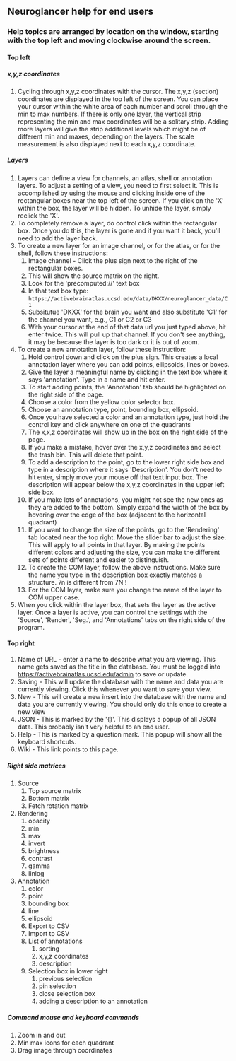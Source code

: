 ## Neuroglancer help for end users
### Help topics are arranged by location on the window, starting with the top left and moving clockwise around the screen.
#### Top left
   
##### x,y,z coordinates
1. Cycling through x,y,z coordinates with the cursor. The x,y,z (section) coordinates are displayed in the top left of the screen.
You can place your cursor within the white area of each number and scroll through the min to max numbers. If there
   is only one layer, the vertical strip representing the min and max coordinates will be a solitary strip. Adding
   more layers will give the strip additional levels which might be of different min and maxes, depending on the layers.
   The scale measurement is also displayed next to each x,y,z coordinate.

##### Layers
1. Layers can define a view for channels, an atlas, shell or annotation layers. To adjust a setting of a view, you need to first select it. This is accomplished by using the mouse and clicking inside one of the rectangular boxes near the top left of the screen. If you click on the 'X' within the box, the layer will be hidden. To unhide the layer, simply reclick the 'X'. 
1. To completely remove a layer, do control click within the rectangular box. Once you do this, the layer is gone and if you want it back, 
you'll need to add the layer back.
1. To create a new layer for an image channel, or for the atlas, or for the shell, follow these instructions:
    1. Image channel - Click the plus sign next to the right of the rectangular boxes.
    1. This will show the source matrix on the right. 
    1. Look for the 'precomputed://' text box
    1. In that text box type: `https://activebrainatlas.ucsd.edu/data/DKXX/neuroglancer_data/C1`
    1. Subsitutue 'DKXX' for the brain you want and also substitute 'C1' for the channel you want, e.g., C1 or C2 or C3
    1. With your cursor at the end of that data url you just typed above, hit enter twice. This will pull up that channel. If you don't see anything, it may be because the layer is too dark or it is out of zoom.
1. To create a new annotation layer, follow these instruction: 
    1. Hold control down and click on the plus sign. This creates a local annotation layer where you can add points, ellipsoids, lines or boxes.
    1. Give the layer a meaningful name by clicking in the text box where it says 'annotation'. Type in a name and hit enter.
    1. To start adding points, the 'Annotation' tab should be highlighted on the right side of the page.
    1. Choose a color from the yellow color selector box.
    1. Choose an annotation type, point, bounding box, ellipsoid.
    1. Once you have selected a color and an annotation type, just hold the control key and click anywhere on one of the quadrants
    1. The x,x,z coordinates will show up in the box on the right side of the page.
    1. If you make a mistake, hover over the x,y,z coordinates and select the trash bin. This will delete that point.
    1. To add a description to the point, go to the lower right side box and type in a description where it says 'Description'.
    You don't need to hit enter, simply move your mouse off that text input box. The description will appear below the x,y,z
       coordinates in the upper left side box.
    1. If you make lots of annotations, you might not see the new ones as they are added to the bottom. Simply expand
    the width of the box by hovering over the edge of the box (adjacent to the horizontal quadrant)
    1. If you want to change the size of the points, go to the 'Rendering' tab located near the top right. Move
    the slider bar to adjust the size. This will apply to all points in that layer. By making the points
       different colors and adjusting the size, you can make the different sets of points different and easier to distinguish.
    1. To create the COM layer, follow the above instructions. Make sure the name you type in the description box exactly
    matches a structure. 7n is different from 7N !
    1. For the COM layer, make sure you change the name of the layer to COM upper case.   
1. When you click within the layer box, that sets the layer as the active layer. Once a layer is active, you can control the settings with the 'Source', 'Render', 'Seg.', and 'Annotations' tabs on the right side of the program.

#### Top right
1. Name of URL - enter a name to describe what you are viewing. This name gets saved as the title in the database. 
   You must be logged into https://activebrainatlas.ucsd.edu/admin to save or update.
1. Saving - This will update the database with the name and data you are currently viewing. Click this whenever
   you want to save your view.
1. New - This will create a new insert into the database with the name and data you are currently viewing. You should
   only do this once to create a new view
1. JSON - This is marked by the '{}'. This displays a popup of all JSON data. This probably isn't very helpful to an end user.
1. Help - This is marked by a question mark. This popup will show all the keyboard shortcuts.
1. Wiki - This link points to this page.

##### Right side matrices
1. Source
    1. Top source matrix
    1. Bottom matrix
    1. Fetch rotation matrix   
1. Rendering
    1. opacity
    1. min
    1. max
    1. invert
    1. brightness
    1. contrast
    1. gamma
    1. linlog
1. Annotation
    1. color
    1. point
    1. bounding box
    1. line
    1. ellipsoid
    1. Export to CSV
    1. Import to CSV
    1. List of annotations 
       1. sorting
       1. x,y,z coordinates
       1. description
    1. Selection box in lower right
       1. previous selection
       1. pin selection
       1. close selection box   
       1. adding a description to an annotation
       
##### Command mouse and keyboard commands
1. Zoom in and out
1. Min max icons for each quadrant
1. Drag image through coordinates


